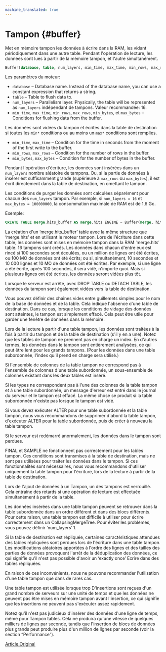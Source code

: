 ```yaml
---
machine_translated: true
---
```


# Tampon {#buffer}

Met en mémoire tampon les données à écrire dans la RAM, les vidant périodiquement dans une autre table. Pendant l'opération de lecture, les données sont lues à partir de la mémoire tampon, et l'autre simultanément.

``` sql
Buffer(database, table, num_layers, min_time, max_time, min_rows, max_rows, min_bytes, max_bytes)
```

Les paramètres du moteur:

-   `database` – Database name. Instead of the database name, you can use a constant expression that returns a string.
-   `table` – Table to flush data to.
-   `num_layers` – Parallelism layer. Physically, the table will be represented as `num_layers` indépendant de tampons. Valeur recommandée: 16.
-   `min_time`, `max_time`, `min_rows`, `max_rows`, `min_bytes`, et `max_bytes` – Conditions for flushing data from the buffer.

Les données sont vidées du tampon et écrites dans la table de destination si toutes les `min*` conditions ou au moins un `max*` conditions sont remplies.

-   `min_time`, `max_time` – Condition for the time in seconds from the moment of the first write to the buffer.
-   `min_rows`, `max_rows` – Condition for the number of rows in the buffer.
-   `min_bytes`, `max_bytes` – Condition for the number of bytes in the buffer.

Pendant l'opération d'écriture, les données sont insérées dans un `num_layers` nombre aléatoire de tampons. Ou, si la partie de données à insérer est suffisamment grande (supérieure à `max_rows` ou `max_bytes`), il est écrit directement dans la table de destination, en omettant le tampon.

Les conditions de purger les données sont calculées séparément pour chacun des `num_layers` tampon. Par exemple, si `num_layers = 16` et `max_bytes = 100000000`, la consommation maximale de RAM est de 1,6 Go.

Exemple:

``` sql
CREATE TABLE merge.hits_buffer AS merge.hits ENGINE = Buffer(merge, hits, 16, 10, 100, 10000, 1000000, 10000000, 100000000)
```

La création d'un ‘merge.hits\_buffer’ table avec la même structure que ‘merge.hits’ et en utilisant le moteur tampon. Lors de l'écriture dans cette table, les données sont mises en mémoire tampon dans la RAM ‘merge.hits’ table. 16 tampons sont créés. Les données dans chacun d'entre eux est rincé si 100 secondes sont écoulées, ou un million de lignes ont été écrites, ou 100 MO de données ont été écrits; ou si, simultanément, 10 secondes et 10 000 lignes et 10 MO de données ont été écrites. Par exemple, si une ligne a été écrite, après 100 secondes, il sera vidé, n'importe quoi. Mais si plusieurs lignes ont été écrites, les données seront vidées plus tôt.

Lorsque le serveur est arrêté, avec DROP TABLE ou DETACH TABLE, les données du tampon sont également vidées vers la table de destination.

Vous pouvez définir des chaînes vides entre guillemets simples pour le nom de la base de données et de la table. Cela indique l'absence d'une table de destination. Dans ce cas, lorsque les conditions de vidage des données sont atteintes, le tampon est simplement effacé. Cela peut être utile pour garder une fenêtre de données dans la mémoire.

Lors de la lecture à partir d'une table tampon, les données sont traitées à la fois à partir du tampon et de la table de destination (s'il y en a une).
Notez que les tables de tampon ne prennent pas en charge un index. En d'autres termes, les données dans le tampon sont entièrement analysées, ce qui peut être lent pour les grands tampons. (Pour les données dans une table subordonnée, l'index qu'il prend en charge sera utilisé.)

Si l'ensemble de colonnes de la table tampon ne correspond pas à l'ensemble de colonnes d'une table subordonnée, un sous-ensemble de colonnes existant dans les deux tables est inséré.

Si les types ne correspondent pas à l'une des colonnes de la table tampon et à une table subordonnée, un message d'erreur est entré dans le journal du serveur et le tampon est effacé.
La même chose se produit si la table subordonnée n'existe pas lorsque le tampon est vidé.

Si vous devez exécuter ALTER pour une table subordonnée et la table tampon, nous vous recommandons de supprimer d'abord la table tampon, d'exécuter ALTER pour la table subordonnée, puis de créer à nouveau la table tampon.

Si le serveur est redémarré anormalement, les données dans le tampon sont perdues.

FINAL et SAMPLE ne fonctionnent pas correctement pour les tables tampon. Ces conditions sont transmises à la table de destination, mais ne sont pas utilisées pour traiter les données dans le tampon. Si ces fonctionnalités sont nécessaires, nous vous recommandons d'utiliser uniquement la table tampon pour l'écriture, lors de la lecture à partir de la table de destination.

Lors de l'ajout de données à un Tampon, un des tampons est verrouillé. Cela entraîne des retards si une opération de lecture est effectuée simultanément à partir de la table.

Les données insérées dans une table tampon peuvent se retrouver dans la table subordonnée dans un ordre différent et dans des blocs différents. Pour cette raison, une table tampon est difficile à utiliser pour écrire correctement dans un CollapsingMergeTree. Pour éviter les problèmes, vous pouvez définir ‘num\_layers’ 1.

Si la table de destination est répliquée, certaines caractéristiques attendues des tables répliquées sont perdues lors de l'écriture dans une table tampon. Les modifications aléatoires apportées à l'ordre des lignes et des tailles des parties de données provoquent l'arrêt de la déduplication des données, ce qui signifie qu'il n'est pas possible d'avoir un ‘exactly once’ Ecrire dans des tables répliquées.

En raison de ces inconvénients, nous ne pouvons recommander l'utilisation d'une table tampon que dans de rares cas.

Une table tampon est utilisée lorsque trop D'insertions sont reçues d'un grand nombre de serveurs sur une unité de temps et que les données ne peuvent pas être mises en mémoire tampon avant l'insertion, ce qui signifie que les insertions ne peuvent pas s'exécuter assez rapidement.

Notez qu'il n'est pas judicieux d'insérer des données d'une ligne de temps, même pour Tampon tables. Cela ne produira qu'une vitesse de quelques milliers de lignes par seconde, tandis que l'insertion de blocs de données plus grands peut produire plus d'un million de lignes par seconde (voir la section “Performance”).

[Article Original](https://clickhouse.tech/docs/en/operations/table_engines/buffer/) <!--hide-->
